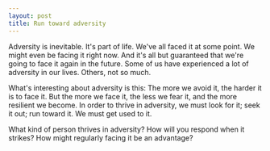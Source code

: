 ```yaml
---
layout: post
title: Run toward adversity
---
```


Adversity is inevitable. It's part of life. We've all faced it at some point. We might even be facing it right now. And it's all but guaranteed that we're going to face it again in the future. Some of us have experienced a lot of adversity in our lives. Others, not so much.

What's interesting about adversity is this: The more we avoid it, the harder it is to face it. But the more we face it, the less we fear it, and the more resilient we become. In order to thrive in adversity, we must look for it; seek it out; run toward it. We must get used to it.

What kind of person thrives in adversity? How will you respond when it strikes? How might regularly facing it be an advantage?
